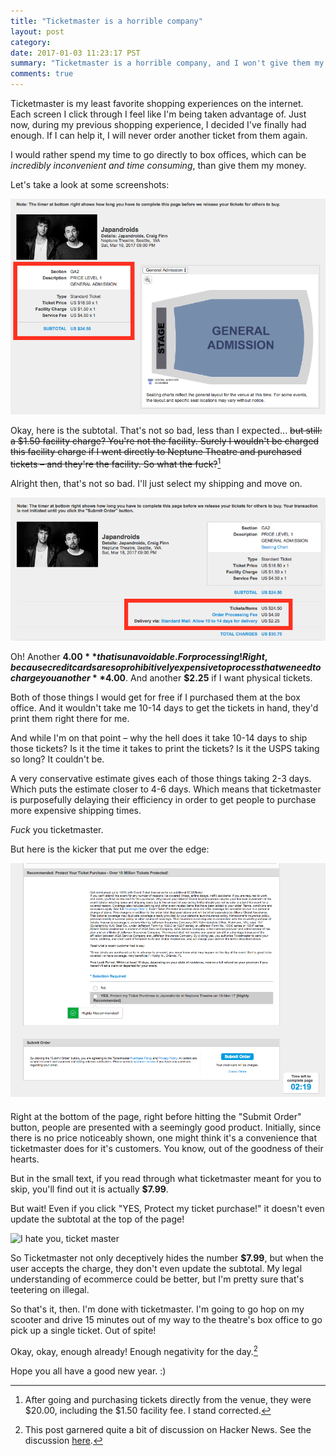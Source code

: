 ```yaml
---
title: "Ticketmaster is a horrible company"
layout: post
category:
date: 2017-01-03 11:23:17 PST
summary: "Ticketmaster is a horrible company, and I won't give them my business anymore."
comments: true
---
```


<span class='newthought'>Ticketmaster is my least favorite shopping experiences on the internet.</span> Each screen I click through I feel like I'm being taken advantage of. Just now, during my previous shopping experience, I decided I've finally had enough. If I can help it, I will never order another ticket from them again.

I would rather spend my time to go directly to box offices, which can be _incredibly inconvenient and time consuming_, than give them my money.

Let's take a look at some screenshots:

<img src="/images/ticket_master/sub_total.png" alt="Sub Total"/>

Okay, here is the subtotal. That's not so bad, less than I expected... <s>but still: a $1.50 facility charge? You're not the facility. Surely I wouldn't be charged this facility charge if I went directly to Neptune Theatre and purchased tickets – and they're the facility. So what the fuck?</s>[^1]

Alright then, that's not so bad. I'll just select my shipping and move on.

<img src="/images/ticket_master/total_charges.png" alt="Total Charges"/>

Oh! Another **$4.00** that is unavoidable. For processing! Right, because credit cards are so prohibitively expensive to process that we need to charge you another **$4.00**. And another **$2.25** if I want physical tickets.

Both of those things I would get for free if I purchased them at the box office. And it wouldn't take me 10-14 days to get the tickets in hand, they'd print them right there for me.

And while I'm on that point – why the hell does it take 10-14 days to ship those tickets? Is it the time it takes to print the tickets? Is it the USPS taking so long? It couldn't be.

A very conservative estimate gives each of those things taking 2-3 days. Which puts the estimate closer to 4-6 days. Which means that ticketmaster is purposefully delaying their efficiency in order to get people to purchase more expensive shipping times.

_Fuck_ you ticketmaster.

But here is the kicker that put me over the edge:

<img src="/images/ticket_master/ticket_protection.png" alt="ticket protection"/>

Right at the bottom of the page, right before hitting the "Submit Order" button, people are presented with a seemingly good product. Initially, since there is no price noticeably shown, one might think it's a convenience that ticketmaster does for it's customers. You know, out of the goodness of their hearts.

But in the small text, if you read through what ticketmaster meant for you to skip, you'll find out it is actually **$7.99**.

But wait! Even if you click "YES, Protect my ticket purchase!" it doesn't even update the subtotal at the top of the page!

<img src="/images/ticket_master/ticket_master_is_horrible.gif" alt="I hate you, ticket master"/>


So Ticketmaster not only deceptively hides the number **$7.99**, but when the user accepts the charge, they don't even update the subtotal. My legal understanding of ecommerce could be better, but I'm pretty sure that's teetering on illegal.

So that's it, then. I'm done with ticketmaster. I'm going to go hop on my scooter and drive 15 minutes out of my way to the theatre's box office to go pick up a single ticket. Out of spite!

Okay, okay, enough already! Enough negativity for the day.[^2]

Hope you all have a good new year. :)

[^1]: After going and purchasing tickets directly from the venue, they were $20.00, including the $1.50 facility fee. I stand corrected.

[^2]: This post garnered quite a bit of discussion on Hacker News. See the discussion [here](https://news.ycombinator.com/item?id=13312629).